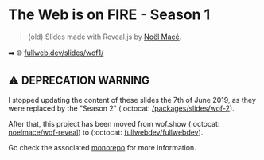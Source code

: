 # The Web is on FIRE - Season 1

> (old) Slides made with Reveal.js by [Noël Macé](https://twitter.com/noel_mace).

:arrow_right: :globe_with_meridians: [fullweb.dev/slides/wof1/](https://fullweb.dev/slides/wof1/)

## :warning: DEPRECATION WARNING

I stopped updating the content of these slides the 7th of June 2019, as they were replaced by the "Season 2" (:octocat: [/packages/slides/wof-2](/packages/slides/wof-2)).

After that, this project has been moved from wof.show (:octocat: [noelmace/wof-reveal](https://github.com/noelmace/wof-reveal)) to (:octocat: [fullwebdev/fullwebdev](https://github.com/fullwebdev/fullwebdev)).

Go check the associated [monorepo](https://github.com/fullwebdev/fullwebdev) for more information.
